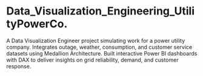 # Data_Visualization_Engineering_UtilityPowerCo.
A Data Visualization Engineer project simulating work for a power utility company. Integrates outage, weather, consumption, and customer service datasets using Medallion Architecture. Built interactive Power BI dashboards with DAX to deliver insights on grid reliability, demand, and customer response.
